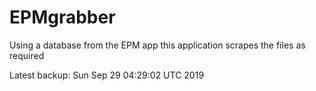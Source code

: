 # EPMgrabber
Using a database from the EPM app this application scrapes the files as required


Latest backup: Sun Sep 29 04:29:02 UTC 2019
